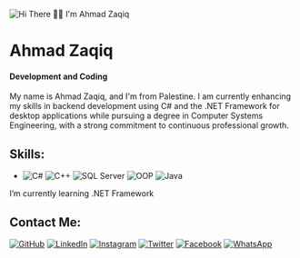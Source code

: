 ![Hi There 🙆‍♂️ I'm Ahmad Zaqiq](https://readme-typing-svg.herokuapp.com/?lines=Hi+There+🙆‍♂️+I'm+Ahmad+Zaqiq&font=Fira+Code&center=true&width=600&height=1200&duration=3500&color=00BFFF)

# Ahmad Zaqiq
#### Development and Coding

My name is Ahmad Zaqiq, and I'm from Palestine. I am currently enhancing my skills in backend development using C# and the .NET Framework for desktop applications while pursuing a degree in Computer Systems Engineering, with a strong commitment to continuous professional growth.

## Skills:
- ![C#](https://img.icons8.com/color/48/000000/c-sharp-logo.png) ![C++](https://img.icons8.com/color/48/000000/c-plus-plus-logo.png) ![SQL Server](https://img.icons8.com/color/48/000000/microsoft-sql-server.png) ![OOP](https://img.icons8.com/color/48/000000/flow-chart.png) ![Java](https://img.icons8.com/color/48/000000/java-coffee-cup-logo.png)

I’m currently learning .NET Framework 

## Contact Me:
[![GitHub](https://img.icons8.com/color/48/000000/github.png)](https://github.com/AhmadZaqiq)
[![LinkedIn](https://img.icons8.com/color/48/000000/linkedin.png)](https://www.linkedin.com/in/ahmad-zaqiq-23b2a5225/)
[![Instagram](https://img.icons8.com/color/48/000000/instagram-new.png)](https://www.instagram.com/4.ahmad_awad.4/)
[![Twitter](https://img.icons8.com/ios/48/000000/x.png)](https://twitter.com/XAhmadJRX)
[![Facebook](https://img.icons8.com/color/48/000000/facebook.png)](https://www.facebook.com/ahmad0599132052)
[![WhatsApp](https://img.icons8.com/color/48/000000/whatsapp.png)](https://wa.me/972594484756)
